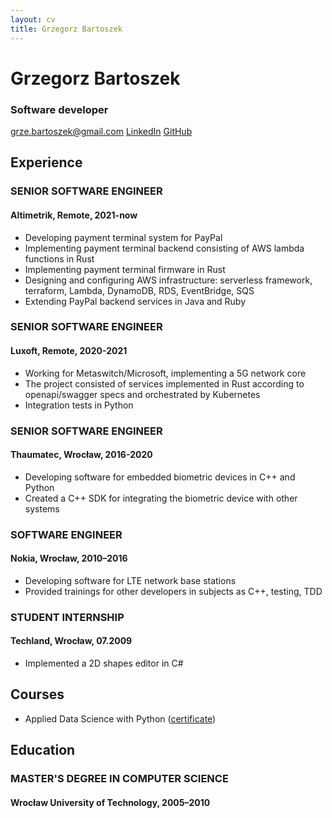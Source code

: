 ```yaml
---
layout: cv
title: Grzegorz Bartoszek
---
```

# Grzegorz Bartoszek
### Software developer

<div id="webaddress">
<a href="grze.bartoszek@gmail.com">grze.bartoszek@gmail.com</a>
<a href="https://www.linkedin.com/in/grzegorz-bartoszek-3b526952/">LinkedIn</a>
<a href="https://github.com/g-bartoszek">GitHub</a>
</div>


## Experience

### SENIOR SOFTWARE ENGINEER
#### Altimetrik, Remote, 2021-now
* Developing payment terminal system for PayPal
* Implementing payment terminal backend consisting of AWS lambda functions in Rust
* Implementing payment terminal firmware in Rust
* Designing and configuring AWS infrastructure: serverless framework, terraform, Lambda, DynamoDB, RDS, EventBridge, SQS
* Extending PayPal backend services in Java and Ruby

### SENIOR SOFTWARE ENGINEER
#### Luxoft, Remote, 2020-2021
* Working for Metaswitch/Microsoft, implementing a 5G network core
* The project consisted of services implemented in Rust according to openapi/swagger specs and orchestrated by Kubernetes
* Integration tests in Python

### SENIOR SOFTWARE ENGINEER
#### Thaumatec, Wrocław, 2016-2020
* Developing software for embedded biometric devices in C++ and Python
* Created a C++ SDK for integrating the biometric device with other systems

### SOFTWARE ENGINEER
#### Nokia, Wrocław, 2010–2016
* Developing software for LTE network base stations
* Provided trainings for other developers in subjects as C++, testing, TDD

### STUDENT INTERNSHIP
#### Techland, Wrocław, 07.2009
* Implemented a 2D shapes editor in C#

## Courses
* Applied Data Science with Python ([certificate](https://www.coursera.org/account/accomplishments/specialization/certificate/W7YXMPCLD4P4))

## Education

### MASTER'S DEGREE IN COMPUTER SCIENCE
#### Wrocław University of Technology, 2005–2010



<!-- ### Footer

Last updated: OCT 2024 -->


